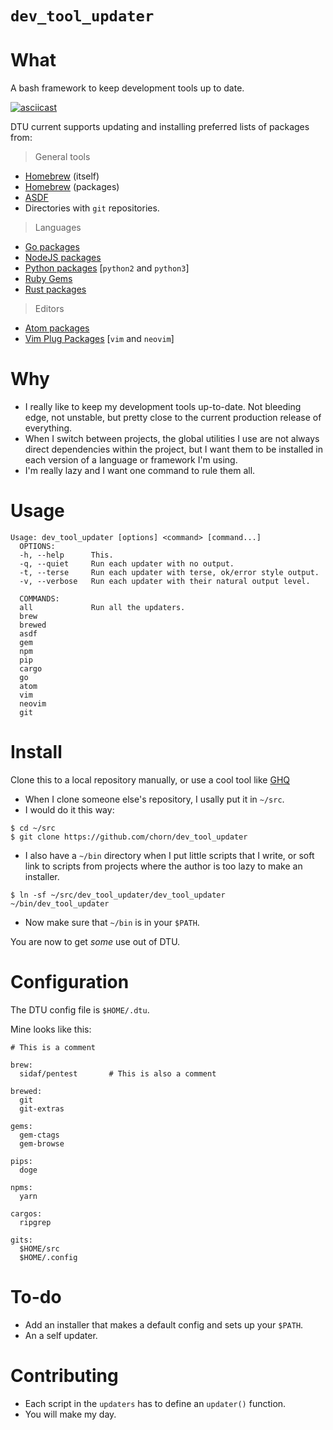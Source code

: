 # `dev_tool_updater`

# What

A bash framework to keep development tools up to date.

[![asciicast](https://asciinema.org/a/1wocbwd2L4woKevyT39gEz1O5.png?loop=1&autoplay=1&speed=8)](https://asciinema.org/a/1wocbwd2L4woKevyT39gEz1O5?loop=1&autoplay=1&speed=8)

DTU current supports updating and installing preferred lists of packages from:

> General tools

- [Homebrew](https://brew.sh) (itself)
- [Homebrew](https://brew.sh) (packages)
- [ASDF](https://github.com/asdf-vm/asdf)
- Directories with `git` repositories.

> Languages

- [Go packages](https://golang.org)
- [NodeJS packages](https://npmjs.com)
- [Python packages](https://pypi.python.org/pypi) [`python2` and `python3`]
- [Ruby Gems](https://rubygems.org)
- [Rust packages](https://crates.io)

> Editors

- [Atom packages](https://atom.io)
- [Vim Plug Packages](https://github.com/junegunn/vim-plug) [`vim` and `neovim`]

# Why

- I really like to keep my development tools up-to-date. Not bleeding edge, not unstable, but pretty close to the current production release of everything.
- When I switch between projects, the global utilities I use are not always direct dependencies within the project, but I want them to be installed in each version of a language or framework I'm using.
- I'm really lazy and I want one command to rule them all.

# Usage

```
Usage: dev_tool_updater [options] <command> [command...]
  OPTIONS:
  -h, --help      This.
  -q, --quiet     Run each updater with no output.
  -t, --terse     Run each updater with terse, ok/error style output.
  -v, --verbose   Run each updater with their natural output level.

  COMMANDS:
  all             Run all the updaters.
  brew
  brewed
  asdf
  gem
  npm
  pip
  cargo
  go
  atom
  vim
  neovim
  git
  ```

# Install

Clone this to a local repository manually, or use a cool tool like [GHQ](https://github.com/motemen/ghq)

- When I clone someone else's repository, I usally put it in `~/src`.
- I would do it this way:

```
$ cd ~/src
$ git clone https://github.com/chorn/dev_tool_updater
```

- I also have a `~/bin` directory when I put little scripts that I write, or soft link to scripts from projects where the author is too lazy to make an installer.

```
$ ln -sf ~/src/dev_tool_updater/dev_tool_updater ~/bin/dev_tool_updater
```

- Now make sure that `~/bin` is in your `$PATH`.

You are now to get _some_ use out of DTU.

# Configuration

The DTU config file is `$HOME/.dtu`.

Mine looks like this:

```
# This is a comment

brew:
  sidaf/pentest       # This is also a comment

brewed:
  git
  git-extras

gems:
  gem-ctags
  gem-browse

pips:
  doge

npms:
  yarn

cargos:
  ripgrep

gits:
  $HOME/src
  $HOME/.config
```

# To-do

- Add an installer that makes a default config and sets up your `$PATH`.
- An a self updater.

# Contributing

- Each script in the `updaters` has to define an `updater()` function.
- You will make my day.

